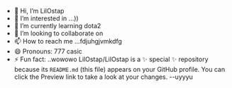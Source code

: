 - 👋 Hi, I’m LilOstap
- 👀 I’m interested in ...))
- 🌱 I’m currently learning dota2
- 💞️ I’m looking to collaborate on 
- 📫 How to reach me ...fdjuhgjvmkdfg
- 😄 Pronouns: 777 casic
- ⚡ Fun fact: ..wowowo
LilOstap/LilOstap is a ✨ special ✨ repository because its `README.md` (this file) appears on your GitHub profile.
You can click the Preview link to take a look at your changes.
--uyyyu
